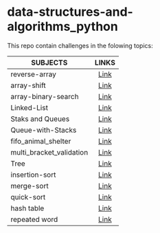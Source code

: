 # data-structures-and-algorithms_python

This repo contain challenges in the folowing topics:

|SUBJECTS  |                 LINKS             |
--------------------|:--------------------------------------------------------:|
|reverse-array       | [Link](https://github.com/azez-alhoot/data-structures-and-algorithms-python/tree/master/data_structures_and_algorithms_python/challenges/array_reverse)|
|array-shift         | [Link](https://github.com/azez-alhoot/data-structures-and-algorithms-python/tree/master/data_structures_and_algorithms_python/challenges/array_shift)|
|array-binary-search | [Link](https://github.com/azez-alhoot/data-structures-and-algorithms-python/tree/master/data_structures_and_algorithms_python/challenges/array_binary_search)|
|Linked-List         | [Link](https://github.com/azez-alhoot/data-structures-and-algorithms-python/tree/master/data_structures_and_algorithms_python/data_structures/linked_list)|
|Staks and Queues    | [Link](https://github.com/azez-alhoot/data-structures-and-algorithms-python/tree/master/data_structures_and_algorithms_python/data_structures/stacks_and_queues)|
|Queue-with-Stacks   | [Link](https://github.com/azez-alhoot/data-structures-and-algorithms-python/tree/master/data_structures_and_algorithms_python/challenges/queue_with_stacks)|
|fifo_animal_shelter | [Link](https://github.com/azez-alhoot/data-structures-and-algorithms-python/tree/master/data_structures_and_algorithms_python/challenges/fifo_animal_shelter)|
|multi_bracket_validation | [Link](https://github.com/azez-alhoot/data-structures-and-algorithms-python/tree/master/data_structures_and_algorithms_python/challenges/multi_bracket_validation)|
|Tree                | [Link](https://github.com/azez-alhoot/data-structures-and-algorithms-python/tree/master/data_structures_and_algorithms_python/data_structures/tree)|
|insertion-sort      | [Link](https://github.com/azez-alhoot/data-structures-and-algorithms-python/tree/master/data_structures_and_algorithms_python/challenges/insertion_sort)|
|merge-sort          | [Link](https://github.com/azez-alhoot/data-structures-and-algorithms-python/tree/master/data_structures_and_algorithms_python/challenges/merge_sort)|
|quick-sort          | [Link](https://github.com/azez-alhoot/data-structures-and-algorithms-python/tree/master/data_structures_and_algorithms_python/challenges/quick_sort)|
|hash table          | [Link](https://github.com/azez-alhoot/data-structures-and-algorithms-python/tree/master/data_structures_and_algorithms_python/data_structures/hashtable)|
|repeated word       | [Link](https://github.com/azez-alhoot/data-structures-and-algorithms-python/tree/master/data_structures_and_algorithms_python/challenges/repeated_word)|